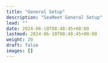 ```yaml
---
title: "General Setup"
description: "SeaMeet General Setup"
lead: ""
date: 2024-06-10T08:48:45+00:00
lastmod: 2024-06-10T08:48:45+00:00
weight: 20
draft: false
images: []
---
```

